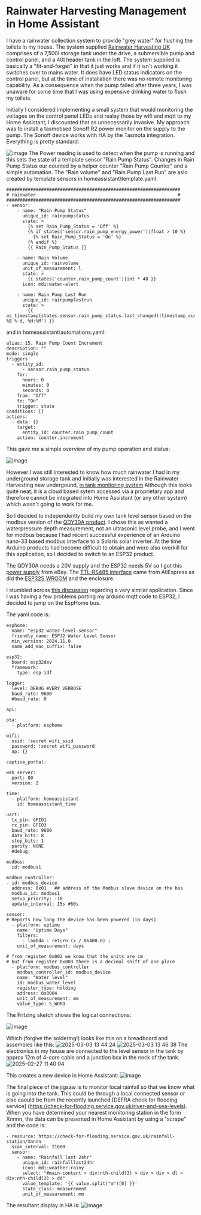 # Rainwater Harvesting Management in Home Assistant

I have a rainwater collection system to provide "grey water" for flushing the toilets in my house.
The system supplied [Rainwater Harvesting UK](https://www.rainwaterharvesting.co.uk/rainwater-harvesting-gravity-feed-systems/) comprises of a 7,500l storage tank under the drive, a submersible pump and control panel, and a 40l header tank in the loft. The system supplied is basically a "fit-and-forget" in that it just works and if it isn't working it switches over to mains water. It does have LED status indicators on the control panel, but at the time of installation there was no remote monitoring capability. As a consequence when the pump failed after three years, I was unaware for some time that I was using expensive drinking water to flush my toilets.

Initially I considered implementing a small system that would monitoring the voltages on the control panel LEDs and realay those by wifi and mqtt to my Home Assistant, I discounted that as unnecessarily invasive. My approach was to install a tasmotised Sonoff R2 power monitor on the supply to the pump. The Sonoff device works with HA by the Tasmota integration. Everything is pretty standard:

![image](https://github.com/user-attachments/assets/2f1de149-dd33-417e-b867-51ffc1ef204d)
The Power reading is used to detect when the pump is running and this sets the state of a template sensor "Rain Pump Status".  Changes in Rain Pump Status our counted by a helper counter "Rain Pump Counter" and a simple automation. The "Rain volume" and "Rain Pump Last Run" are aslo created by template sensors in homeassistant\template.yaml:
```
#################################################################
# rainwater                                                     #
#################################################################
- sensor:
    - name: "Rain Pump Status"
      unique_id: rainpumpstatus
      state: >
        {% set Rain_Pump_Status = 'Off' %}
        {% if states('sensor.rain_pump_energy_power')|float > 10 %}
          {% set Rain_Pump_Status = 'On' %}
        {% endif %}
        {{ Rain_Pump_Status }}

    - name: Rain Volume
      unique_id: rainvolume
      unit_of_measurement: l
      state: >
        {{ states('counter.rain_pump_count')|int * 40 }}
      icon: mdi:water-alert

    - name: Rain Pump Last Run
      unique_id: rainpumplastrun
      state: >
        {{ as_timestamp(states.sensor.rain_pump_status.last_changed)|timestamp_custom('%A %B %-d, %H:%M') }}
```
and in homeassistant\automations.yaml:
```
alias: 15. Rain Pump Count Increment
description: ""
mode: single
triggers:
  - entity_id:
      - sensor.rain_pump_status
    for:
      hours: 0
      minutes: 0
      seconds: 0
    from: "Off"
    to: "On"
    trigger: state
conditions: []
actions:
  - data: {}
    target:
      entity_id: counter.rain_pump_count
    action: counter.increment
```

This gave me a simple overview of my pump operation and status:

![image](https://github.com/user-attachments/assets/996b4e93-9c18-4a41-9cc9-92a99cc6c94b)

However I was still interested to know how much rainwater I had in my underground storage tank and initially was interested in the Rainwater Harvesting new undergound, [in tank monitoring system](https://www.rainwaterharvesting.co.uk/product/rain-acculevel-level-sensor-for-f-line-tanks/) Although this looks quite neat, it is a cloud based sytem accessed via a proprietary app and therefore cannot be integrated into Home Assistant (or any other system) which wasn't going to work for me.

So I decided to independently build my own tank level sensor based on the modbus version of the [QDY30A product](https://a.aliexpress.com/_EjQJvbW).
I chose this as wanted a waterpressure depth measurement, not an ultrasonic level probe, and I went for modbus because I had recent successful experience of an Arduino nano-33 based modbus interface to a Solaris solar inverter.
At the time Arduino products had become difficult to obtain and were also overkill for this application, so I decided to switch to an ESP32 product.

The QDY30A needs a 20V supply and the ESP32 needs 5V so I got this [power supply](https://www.ebay.co.uk/itm/295877465206?var=594084681451) from eBay.
The [TTL-RS485 interface](https://a.aliexpress.com/_EHIAcRK) came from AliExpress as did the [ESP32S WROOM](https://a.aliexpress.com/_EzcOL0M) and the enclosure.

I stumbled across [this discussion](https://community.home-assistant.io/t/water-level-sensor-qdy30a-modbus-rs485-with-esp32-s2-mini/698712/4) regarding a very similar application.
Since I was having a few problems porting my arduino mqtt code to ESP32, I decided to jump on the EspHome bus.

The yaml code is:
```
esphome:
  name: "esp32-water-level-sensor"
  friendly_name: ESP32 Water Level Sensor
  min_version: 2024.11.0
  name_add_mac_suffix: false

esp32:
  board: esp32dev
  framework:
    type: esp-idf

logger:
  level: DEBUG #VERY_VERBOSE
  baud_rate: 9600
  #baud_rate: 0

api:

ota:
  - platform: esphome

wifi:
  ssid: !secret wifi_ssid
  password: !secret wifi_password
  ap: {}

captive_portal:

web_server:
  port: 80
  version: 2

time:
  - platform: homeassistant
    id: homeassistant_time

uart:
  tx_pin: GPIO1
  rx_pin: GPIO3
  baud_rate: 9600
  data_bits: 8
  stop_bits: 1
  parity: NONE
  #debug:

modbus:
  id: modbus1

modbus_controller:
- id: modbus_device
  address: 0x01   ## address of the Modbus slave device on the bus
  modbus_id: modbus1
  setup_priority: -10
  update_interval: 15s #60s

sensor:
# Reports how long the device has been powered (in days)
  - platform: uptime
    name: "Uptime Days"
    filters:
      - lambda : return (x / 86400.0) ;
    unit_of_measurement: days
    
# from register 0x002 we know that the units are cm
# but from register 0x003 there is a decimal shift of one place 
  - platform: modbus_controller
    modbus_controller_id: modbus_device
    name: "Water level"
    id: modbus_water_level
    register_type: holding
    address: 0x0004
    unit_of_measurement: mm
    value_type: S_WORD
```

The Fritzing sketch shows the logical connections: 

![image](https://github.com/user-attachments/assets/d7287d88-5745-48a2-b78c-34bd0d4b751c)

Which (forgive the soldering!) looks like this on a breadboard and assembles like this:
![2025-03-03 13 44 24](https://github.com/user-attachments/assets/d9707095-8c6e-4e6b-8a76-1e9f29e51792)
![2025-03-03 13 46 38](https://github.com/user-attachments/assets/6df39f71-0340-40f3-80d0-93aa304dcf99)
The electronics in my house are connected to the level sensor in the tank by approx 12m of 4-core cable and a junction box in the neck of the tank.
![2025-02-27 11 40 04](https://github.com/user-attachments/assets/f4d7414c-6e33-402f-bf08-966de9269ef5)

This creates a new device in Home Assistant:
![image](https://github.com/user-attachments/assets/16e215a6-09b7-4e6d-aa66-c957d62e8bb9)

The final piece of the jigsaw is to monitor local rainfall so that we know what is going into the tank.
This could be through a local connected sensor or else caould be from the recently launched [DEFRA check for flooding service] (https://check-for-flooding.service.gov.uk/river-and-sea-levels).
When you have determined your nearest monitoring station in the form Xnnnn, the data can be presented in Home Assistant by using a "scrape" and the code is:

```
- resource: https://check-for-flooding.service.gov.uk/rainfall-station/Xnnnn
  scan_interval: 21600
  sensor:
    - name: "Rainfall last 24hr"
      unique_id: rainfalllast24hr
      icon: mdi:weather-rainy
      select: "#main-content > div:nth-child(3) > div > div > dl > div:nth-child(3) > dd"
      value_template: '{{ value.split("m")[0] }}'
      state_class: measurement
      unit_of_measurement: mm
```
The resultant display in HA is:
![image](https://github.com/user-attachments/assets/8c9c36bf-9c66-452f-83e1-dc22eca99810)
